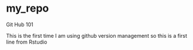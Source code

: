 # my_repo

Git Hub 101

This is the first time I am using github version management so this is a first line from Rstudio
